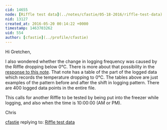 ```yaml
---
cid: 14655
node: [Riffle test data](../notes/cfastie/05-18-2016/riffle-test-data)
nid: 13127
created_at: 2016-05-20 00:14:22 +0000
timestamp: 1463703262
uid: 554
author: [cfastie](../profile/cfastie)
---
```


Hi Gretchen,

I also wondered whether the change in logging frequency was caused by the Riffle dropping below 0°C. There is more about that possibility in the [response to this note](https://publiclab.org/notes/cfastie/05-19-2016/frozen-riffle). That note has a table of the part of the logged data which records the temperature dropping to 0°C. The tables above are just examples of the pattern before and after the shift in logging pattern. There are 400 logged data points in the entire file.

This calls for another Riffle to be tested by being put into the freezer while logging, and also when the time is 10:00:00 (AM or PM).

Chris

[cfastie](../profile/cfastie) replying to: [Riffle test data](../notes/cfastie/05-18-2016/riffle-test-data)

